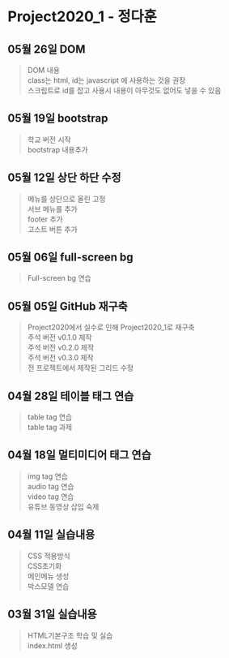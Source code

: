 # Project2020_1 - 정다훈

## 05월 26일 DOM
> DOM 내용 <br>
class는 html, id는 javascript 에 사용하는 것을 권장 <br>
스크립트로 id를 잡고 사용시 내용이 아무것도 없어도 넣을 수 있음 <br>

## 05월 19일 bootstrap
> 학교 버전 시작 <br>
bootstrap 내용추가

## 05월 12일 상단 하단 수정
> 메뉴를 상단으로 올린 고정 <br>
서브 메뉴를 추가 <br>
footer 추가 <br>
고스트 버튼 추가

## 05월 06일 full-screen bg
> Full-screen bg 연습

## 05월 05일 GitHub 재구축
> Project2020에서 실수로 인해 Project2020_1로 재구축 <br>
주석 버전 v0.1.0 제작 <br>
주석 버전 v0.2.0 제작 <br>
주석 버전 v0.3.0 제작 <br>
전 프로젝트에서 제작된 그리드 수정

## 04월 28일 테이블 태그 연습
> table tag 연습 <br>
table tag 과제

## 04월 18일 멀티미디어 태그 연습
> img tag 연습 <br>
audio tag 연습 <br>
video tag 연습 <br>
유튜브 동영상 삽입 숙제

## 04월 11일 실습내용
> CSS 적용방식 <br>
CSS초기화 <br>
메인메뉴 생성<br>
박스모델 연습

## 03월 31일 실습내용
> HTML기본구조 학습 및 실습 <br>
index.html 생성